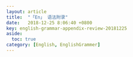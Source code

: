 ```yaml
---
layout: article
title:  "「En」 语法附录"
date:   2018-12-25 8:06:40 +0800
key: english-grammar-appendix-review-20181225
aside:
  toc: true
category: [English, EnglishGrammer]
---
```

